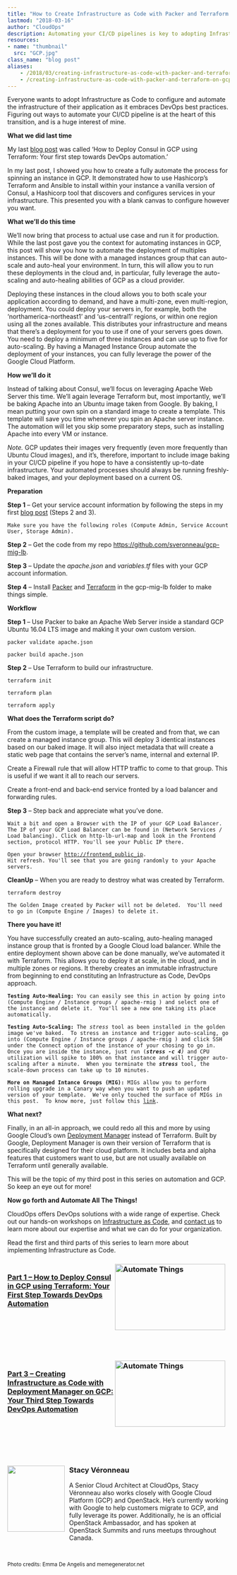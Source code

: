 ```yaml
---
title: "How to Create Infrastructure as Code with Packer and Terraform on GCP: Your second step towards DevOps automation"
lastmod: "2018-03-16"
author: "CloudOps"
description: Automating your CI/CD pipelines is key to adopting Infrastructure as Code.
resources:
- name: "thumbnail"
  src: "GCP.jpg"
class_name: "blog post"
aliases:
    - /2018/03/creating-infrastructure-as-code-with-packer-and-terraform-on-gcp-your-second-step-towards-devops-automation/
    - /creating-infrastructure-as-code-with-packer-and-terraform-on-gcp-your-second-step-towards-devops-automation/
---
```


<p>Everyone wants to adopt Infrastructure as Code to configure and automate the infrastructure of their application as it embraces DevOps best practices. Figuring out ways to automate your CI/CD pipeline is at the heart of this transition, and is a huge interest of mine.</p>

<p><strong>What we did last time</strong></p>

<p>My last <a href="https://www.cloudops.com/2018/02/how-to-deploy-consul-in-gcp-using-terraform-your-first-step-towards-devops-automation/" target="_blank">blog post</a> was called ‘How to Deploy Consul in GCP using Terraform: Your first step towards DevOps automation.’</p>

<p>In my last post, I showed you how to create a fully automate the process for spinning an instance in GCP. It demonstrated how to use Hashicorp’s Terraform and Ansible to install within your instance a vanilla version of Consul, a Hashicorp tool that discovers and configures services in your infrastructure. This presented you with a blank canvas to configure however you want.</p>

<p><strong>What we’ll do this time</strong></p>

<p>We’ll now bring that process to actual use case and run it for production. While the last post gave you the context for automating instances in GCP, this post will show you how to automate the deployment of multiples instances. This will be done with a managed instances group that can auto-scale and auto-heal your environment. In turn, this will allow you to run these deployments in the cloud and, in particular, fully leverage the auto-scaling and auto-healing abilities of GCP as a cloud provider.</p>

<p>Deploying these instances in the cloud allows you to both scale your application according to demand, and have a multi-zone, even multi-region, deployment. You could deploy your servers in, for example, both the ‘northamerica-northeast1’ and ‘us-central1’ regions, or within one region using all the zones available. This distributes your infrastructure and means that there’s a deployment for you to use if one of your servers goes down. You need to deploy a minimum of three instances and can use up to five for auto-scaling. By having a Managed Instance Group automate the deployment of your instances, you can fully leverage the power of the Google Cloud Platform.</p>

<p><strong>How we’ll do it</strong></p>

<p>Instead of talking about Consul, we’ll focus on leveraging Apache Web Server this time. We’ll again leverage Terraform but, most importantly, we’ll be baking Apache into an Ubuntu image taken from Google. By baking, I mean putting your own spin on a standard image to create a template. This template will save you time whenever you spin an Apache server instance. The automation will let you skip some preparatory steps, such as installing Apache into every VM or instance.</p>

<p><i>Note.</i> GCP updates their images very frequently (even more frequently than Ubuntu Cloud images), and it’s, therefore, important to include image baking in your CI/CD pipeline if you hope to have a consistently up-to-date infrastructure. Your automated processes should always be running freshly-baked images, and your deployment based on a current OS.</p>

<p><strong>Preparation</strong></p>

<p><strong>Step 1</strong> – Get your service account information by following the steps in my first <a href="https://www.cloudops.com/2018/02/how-to-deploy-consul-in-gcp-using-terraform-your-first-step-towards-devops-automation/" target="_blank">blog post</a> (Steps 2 and 3).</p>

<pre><code>Make sure you have the following roles (Compute Admin, Service Account User, Storage Admin).</code></pre>

<p><strong>Step 2</strong> – Get the code from my repo <a href="https://github.com/sveronneau/gcp-mig-lb" target="_blank">https://github.com/sveronneau/gcp-mig-lb</a>.</p>

<p><strong>Step 3</strong> – Update the <i>apache.json</i> and <i>variables.tf</i> files with your GCP account information.</p>

<p><strong>Step 4</strong> – Install <a href="https://www.packer.io/" target="_blank">Packer</a> and <a href="https://www.terraform.io/" target="_blank">Terraform</a>&nbsp;in the gcp-mig-lb folder to make things simple.</p>

<p><strong>Workflow</strong></p>

<p><strong>Step 1</strong> – Use Packer to bake an Apache Web Server inside a standard GCP Ubuntu&nbsp;16.04 LTS image and making it your own custom version.</p>

<pre><code>packer validate apache.json</code></pre>
<pre><code>packer build apache.json</code></pre>

<p><strong>Step 2</strong> – Use Terraform to build our infrastructure.</p>

<pre><code>terraform init</code></pre>
<pre><code>terraform plan</code></pre>
<pre><code>terraform apply</code></pre>

<p><strong>What does the Terraform script do?</strong></p>

<div class="tabbed-text">
<p>From the custom image, a template will be created and from that, we can create a managed instance group. This will deploy 3 identical instances based on our baked image. It will also inject metadata that will create a static web page that contains the server’s name, internal and external IP.</p>
<p>Create a Firewall rule that will allow HTTP&nbsp;traffic to come to that group. This is useful if we want it all to reach our servers.</p>
<p>Create a front-end and back-end service fronted by a load balancer and forwarding rules.</p>
</div>

<p><strong>Step 3</strong>&nbsp;– Step back and appreciate what you’ve done.</p>

<pre><code>Wait a bit and open a Browser with the IP of your GCP Load Balancer. The IP of your GCP Load Balancer can be found in (Network Services / Load balancing). Click on http-lb-url-map and look in the Frontend section, protocol HTTP. You'll see your Public IP there.</code></pre>

<pre><code>Open your browser <a href="http://frontend_public_ip">http://frontend_public_ip</a>.
Hit refresh. You'll see that you are going randomly to your Apache servers.</code></pre>

<p><strong>CleanUp</strong>&nbsp;– When you are ready to destroy what was created by Terraform.</p>

<pre><code>terraform destroy</code></pre>

<pre><code>The Golden Image created by Packer will not be deleted.  You'll need to go in (Compute Engine / Images) to delete it.</code></pre>

<p><strong>There you have it!</strong></p>

<p>You have successfully created an auto-scaling, auto-healing managed instance group that is fronted by a Google Cloud load balancer. While the entire deployment shown above can be done manually, we’ve automated it with Terraform. This allows you to deploy it at scale, in the cloud, and in multiple zones or regions. It thereby creates an immutable infrastructure from beginning to end constituting an Infrastructure as Code, DevOps approach.</p>

<pre><code><strong>Testing Auto-Healing:</strong> You can easily see this in action by going into (Compute Engine / Instance groups / apache-rmig ) and select one of the instance and delete it.  You'll see a new one taking its place automatically.</code></pre>

<pre><code><strong>Testing Auto-Scaling:</strong> The <em>stress</em> tool as been installed in the golden image we've baked.  To stress an instance and trigger auto-scaling, go into (Compute Engine / Instance groups / apache-rmig ) and click SSH under the Connect option of the instance of your chosing to go in. Once you are inside the instance, just run (<em><strong>stress -c 4</strong>)</em> and CPU utilization will spike to 100% on that instance and will trigger auto-scaling after a minute.  When you terminate the <strong><em>stress</em></strong> tool, the scale-down process can take up to 10 minutes.</code></pre>

<pre><code><strong>More on Managed Intance Groups (MIG):</strong> MIGs allow you to perform rolling upgrade in a Canary way when you want to push an updated version of your template.  We've only touched the surface of MIGs in this post.  To know more, just follow this <a href="https://cloud.google.com/compute/docs/instance-groups/" target="_blank">link</a>.</code></code></pre>

<p><strong>What next?</strong></p>

<p>Finally, in an all-in approach, we could redo all this and more by using Google Cloud’s own <a href="https://cloud.google.com/deployment-manager/" target="_blank">Deployment Manager</a> instead of Terraform. Built by Google, Deployment Manager is own their version of Terraform that is specifically designed for their cloud platform. It includes beta and alpha features that customers want to use, but are not usually available on Terraform until generally available.</p>

<p>This will be the topic of my third post in this series on automation and GCP. So keep an eye out for more!</p>

<p><strong>Now go forth and Automate All The Things!</strong></p>

<p>CloudOps offers DevOps solutions with a wide range of expertise. Check out our hands-on workshops on <a href="https://www.cloudops.com/infrastructure-as-code/" target="_blank">Infrastructure as Code</a>, and <a href="https://www.cloudops.com/about-us/contact-us/" target="_blank">contact us</a> to learn more about our expertise and what we can do for your organization.</p>

<p>Read the first and third parts of this series to learn more about implementing Infrastructure as Code.</p>

<h3><a href="https://www.cloudops.com/2018/02/how-to-deploy-consul-in-gcp-using-terraform-your-first-step-towards-devops-automation/" target="_blank"><img style="width: 250px; float: right; padding: 0 10px 10px 0;"class="size-full wp-image-749 alignright" title="Part 1" src="/images/blog/post/Meme1final.png" alt="Automate Things" width="250" height="150"></a><br> <a href="https://www.cloudops.com/2018/02/how-to-deploy-consul-in-gcp-using-terraform-your-first-step-towards-devops-automation/" target="_blank">Part 1 – How to Deploy Consul in GCP using Terraform: Your First Step Towards DevOps Automation</a></h3><p>&nbsp;</p><p>&nbsp;</p><p>&nbsp;</p>

<h3><a href="https://www.cloudops.com/2018/07/creating-infrastructure-as-code-with-gcp-deployment-manager-your-third-step-towards-devops-automation/" target="_blank"><img style="width: 250px; float: right; padding: 0 10px 10px 0;" class="size-full wp-image-749 alignright" title="Part 3" src="/images/blog/post/memeFINAL.png" alt="Automate Things" width="250" height="150"></a><br> <a href="https://www.cloudops.com/2018/07/creating-infrastructure-as-code-with-gcp-deployment-manager-your-third-step-towards-devops-automation/" target="_blank">Part 3 – Creating Infrastructure as Code with Deployment Manager on GCP: Your Third Step Towards DevOps Automation</a></h3><p>&nbsp;</p><p>&nbsp;</p><p>&nbsp;</p>

<h3><img style="width: 130px; float: left; padding: 0 10px 10px 0;" class="size-full wp-image-749" title="Stacy Véronneau" src="/images/blog/post/unnamed.jpg" alt="" width="130" height="150">Stacy Véronneau</h3>
<p>A Senior Cloud Architect at CloudOps, Stacy Véronneau also works closely with Google Cloud Platform (GCP) and OpenStack. He’s currently working with Google to help customers migrate to GCP, and fully leverage its power. Additionally, he is an official OpenStack Ambassador, and has spoken at OpenStack Summits and runs meetups throughout Canada.</p><p>&nbsp;</p>

<p><small>Photo credits: Emma De Angelis and memegenerator.net</small></p>